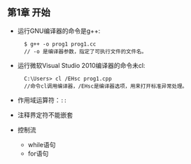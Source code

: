 ## 第1章 开始
- 运行GNU编译器的命令是g++:

		$ g++ -o prog1 prog1.cc
      	// -o 是编译器参数，指定了可执行文件的文件名。
- 运行微软Visual Studio 2010编译器的命令未cl:

		C:\Users> cl /EHsc prog1.cpp
        //命令cl调用编译器，/EHsc是编译器选项，用来打开标准异常处理。
- 作用域运算符：`::`
- 注释界定符不能嵌套
- 控制流
	- while语句
	- for语句